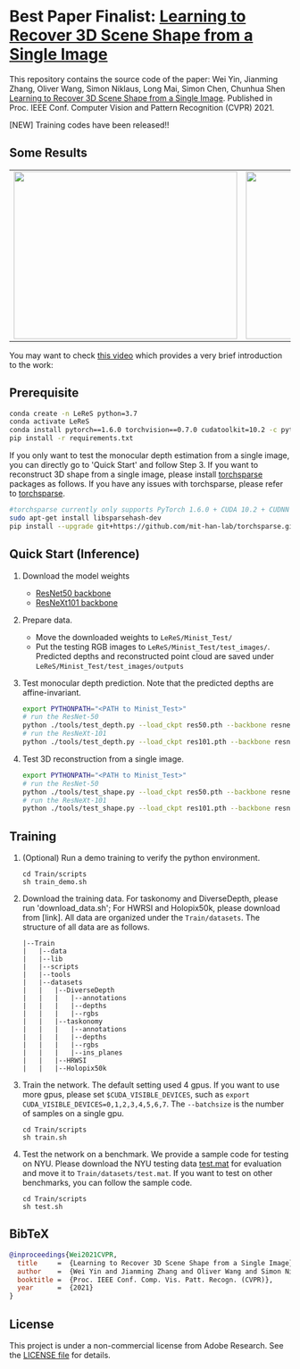 # Best Paper Finalist: [Learning to Recover 3D Scene Shape from a Single Image](https://arxiv.org/abs/2012.09365)

This repository contains the source code of the paper:
Wei Yin, Jianming Zhang, Oliver Wang, Simon Niklaus, Long Mai, Simon Chen, Chunhua Shen [Learning to Recover 3D Scene Shape from a Single Image](https://arxiv.org/abs/2012.09365). Published in Proc. IEEE Conf. Computer Vision and Pattern Recognition (CVPR) 2021.

[NEW] Training codes have been released!!

## Some Results
<table>
  <tr>
    <td><img src="../examples/1.gif" width=400 height=300></td>
    <td><img src="../examples/2.gif" width=400 height=300></td>
    <td><img src="../examples/3.gif" width=400 height=300></td>
  </tr>
 </table>

You may want to check [this video](http://www.youtube.com/watch?v=UuT5_GK_TWk) which provides a very brief introduction to the work:

## Prerequisite

```bash
conda create -n LeReS python=3.7
conda activate LeReS
conda install pytorch==1.6.0 torchvision==0.7.0 cudatoolkit=10.2 -c pytorch
pip install -r requirements.txt
```

If you only want to test the monocular depth estimation from a single image, you can directly go to 'Quick Start' and follow Step 3. 
If you want to reconstruct 3D shape from a single image, please install [torchsparse](https://github.com/mit-han-lab/torchsparse) packages as follows. If you have any issues with torchsparse, please refer to [torchsparse](https://github.com/mit-han-lab/torchsparse).

```bash
#torchsparse currently only supports PyTorch 1.6.0 + CUDA 10.2 + CUDNN 7.6.2.
sudo apt-get install libsparsehash-dev
pip install --upgrade git+https://github.com/mit-han-lab/torchsparse.git@v1.2.0
```



## Quick Start (Inference)

1. Download the model weights
   * [ResNet50 backbone](https://cloudstor.aarnet.edu.au/plus/s/VVQayrMKPlpVkw9)
   * [ResNeXt101 backbone](https://cloudstor.aarnet.edu.au/plus/s/lTIJF4vrvHCAI31)

2. Prepare data. 
   * Move the downloaded weights to  `LeReS/Minist_Test/` 
   * Put the testing RGB images to `LeReS/Minist_Test/test_images/`. Predicted depths and reconstructed point cloud are saved under `LeReS/Minist_Test/test_images/outputs`

3. Test monocular depth prediction. Note that the predicted depths are affine-invariant. 

    ```bash
    export PYTHONPATH="<PATH to Minist_Test>"
    # run the ResNet-50
    python ./tools/test_depth.py --load_ckpt res50.pth --backbone resnet50
    # run the ResNeXt-101
    python ./tools/test_depth.py --load_ckpt res101.pth --backbone resnext101
    ```

4. Test 3D reconstruction from a single image.

    ```bash
    export PYTHONPATH="<PATH to Minist_Test>"
    # run the ResNet-50
    python ./tools/test_shape.py --load_ckpt res50.pth --backbone resnet50
    # run the ResNeXt-101
    python ./tools/test_shape.py --load_ckpt res101.pth --backbone resnext101
    ```

## Training

1. (Optional) Run a demo training to verify the python environment.
   ```
   cd Train/scripts
   sh train_demo.sh
   ```

2. Download the training data. For taskonomy and DiverseDepth, please run 'download_data.sh'; For HWRSI and Holopix50k, please download from [link]. All data are organized under the `Train/datasets`. The structure of all data are as follows.

    ```
    |--Train
    |   |--data
    |   |--lib
    |   |--scripts
    |   |--tools
    |   |--datasets
    |   |   |--DiverseDepth
    |   |   |   |--annotations
    |   |   |   |--depths
    |   |   |   |--rgbs
    |   |   |--taskonomy
    |   |   |   |--annotations
    |   |   |   |--depths
    |   |   |   |--rgbs
    |   |   |   |--ins_planes
    |   |   |--HRWSI
    |   |   |--Holopix50k
    ```

3. Train the network. The default setting used 4 gpus. If you want to use more gpus, please set `$CUDA_VISIBLE_DEVICES`, such as `export CUDA_VISIBLE_DEVICES=0,1,2,3,4,5,6,7`. The `--batchsize` is the number of samples on a single gpu. 
   ```
   cd Train/scripts
   sh train.sh
   ```

4. Test the network on a benchmark. We provide a sample code for testing on NYU. Please download the NYU testing data [test.mat](https://cloudstor.aarnet.edu.au/plus/s/G2ckXCJX3pvrzRU) for evaluation and move it to `Train/datasets/test.mat`. If you want to test on other benchmarks, you can follow the sample code.
   ```
   cd Train/scripts
   sh test.sh
   ```


## BibTeX

```BibTeX
@inproceedings{Wei2021CVPR,
  title     =  {Learning to Recover 3D Scene Shape from a Single Image},
  author    =  {Wei Yin and Jianming Zhang and Oliver Wang and Simon Niklaus and Long Mai and Simon Chen and Chunhua Shen},
  booktitle =  {Proc. IEEE Conf. Comp. Vis. Patt. Recogn. (CVPR)},
  year      =  {2021}
}
```

## License

This project is under a non-commercial license from Adobe Research. See the [LICENSE file](LICENSE) for details.
